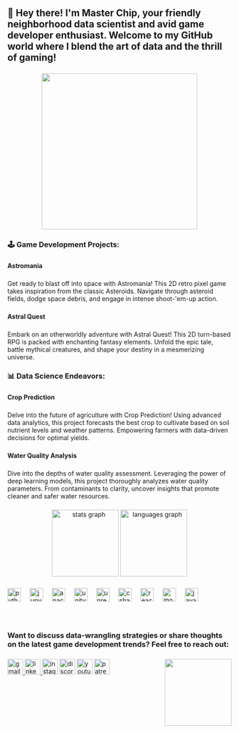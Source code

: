<h2 align="left">👋 Hey there! I'm Master Chip, your friendly neighborhood data scientist and avid game developer enthusiast. Welcome to my GitHub world where I blend the art of data and the thrill of gaming!</h2>

###

<div align="center">
  <img height="350" src="https://images.unsplash.com/photo-1605379399642-870262d3d051?ixlib=rb-4.0.3&ixid=M3wxMjA3fDB8MHxwaG90by1wYWdlfHx8fGVufDB8fHx8fA%3D%3D&auto=format&fit=crop&w=1812&q=80"  />
</div>

###

<h3 align="left">🕹️ Game Development Projects:</h3>

###

<h4 align="left">Astromania</h4>

###

<p align="left">Get ready to blast off into space with Astromania! This 2D retro pixel game takes inspiration from the classic Asteroids. Navigate through asteroid fields, dodge space debris, and engage in intense shoot-'em-up action.</p>

###

<h4 align="left">Astral Quest</h4>

###

<p align="left">Embark on an otherworldly adventure with Astral Quest! This 2D turn-based RPG is packed with enchanting fantasy elements. Unfold the epic tale, battle mythical creatures, and shape your destiny in a mesmerizing universe.</p>

###

<h3 align="left">📊 Data Science Endeavors:</h3>

###

<h4 align="left">Crop Prediction</h4>

###

<p align="left">Delve into the future of agriculture with Crop Prediction! Using advanced data analytics, this project forecasts the best crop to cultivate based on soil nutrient levels and weather patterns. Empowering farmers with data-driven decisions for optimal yields.</p>

###

<h4 align="left">Water Quality Analysis</h4>

###

<p align="left">Dive into the depths of water quality assessment. Leveraging the power of deep learning models, this project thoroughly analyzes water quality parameters. From contaminants to clarity, uncover insights that promote cleaner and safer water resources.</p>

###

<div align="center">
  <img src="https://github-readme-stats.vercel.app/api?username=023-MasterChip&hide_title=false&hide_rank=false&show_icons=true&include_all_commits=true&count_private=true&disable_animations=false&theme=dracula&locale=en&hide_border=false" height="150" alt="stats graph"  />
  <img src="https://github-readme-stats.vercel.app/api/top-langs?username=023-MasterChip&locale=en&hide_title=false&layout=compact&card_width=320&langs_count=5&theme=dracula&hide_border=false" height="150" alt="languages graph"  />
</div>

###

<div align="left">
  <img src="https://cdn.jsdelivr.net/gh/devicons/devicon/icons/python/python-original.svg" height="30" alt="python logo"  />
  <img width="12" />
  <img src="https://cdn.jsdelivr.net/gh/devicons/devicon/icons/jupyter/jupyter-original.svg" height="30" alt="jupyter logo"  />
  <img width="12" />
  <img src="https://cdn.jsdelivr.net/gh/devicons/devicon/icons/anaconda/anaconda-original.svg" height="30" alt="anaconda logo"  />
  <img width="12" />
  <img src="https://cdn.jsdelivr.net/gh/devicons/devicon/icons/unity/unity-original.svg" height="30" alt="unity logo"  />
  <img width="12" />
  <img src="https://cdn.jsdelivr.net/gh/devicons/devicon/icons/unrealengine/unrealengine-original.svg" height="30" alt="unrealengine logo"  />
  <img width="12" />
  <img src="https://cdn.jsdelivr.net/gh/devicons/devicon/icons/csharp/csharp-original.svg" height="30" alt="csharp logo"  />
  <img width="12" />
  <img src="https://cdn.jsdelivr.net/gh/devicons/devicon/icons/react/react-original.svg" height="30" alt="react logo"  />
  <img width="12" />
  <img src="https://cdn.jsdelivr.net/gh/devicons/devicon/icons/mongodb/mongodb-original.svg" height="30" alt="mongodb logo"  />
  <img width="12" />
  <img src="https://cdn.jsdelivr.net/gh/devicons/devicon/icons/javascript/javascript-original.svg" height="30" alt="javascript logo"  />
</div>

###

<br clear="both">

<h3 align="left">Want to discuss data-wrangling strategies or share thoughts on the latest game development trends? Feel free to reach out:</h3>

###

<img align="right" height="150" src="https://avatars.githubusercontent.com/u/80671878?v=4"  />

###

<div align="left">
  <a href="sreeharipc23@gmail.com" target="_blank">
    <img src="https://img.shields.io/static/v1?message=Gmail&logo=gmail&label=&color=D14836&logoColor=white&labelColor=&style=for-the-badge" height="35" alt="gmail logo"  />
  </a>
  <a href="linkedin.com/in/023-p-c-sreehari" target="_blank">
    <img src="https://img.shields.io/static/v1?message=LinkedIn&logo=linkedin&label=&color=0077B5&logoColor=white&labelColor=&style=for-the-badge" height="35" alt="linkedin logo"  />
  </a>
  <img src="https://img.shields.io/static/v1?message=Instagram&logo=instagram&label=&color=E4405F&logoColor=white&labelColor=&style=for-the-badge" height="35" alt="instagram logo"  />
  <img src="https://img.shields.io/static/v1?message=Discord&logo=discord&label=&color=7289DA&logoColor=white&labelColor=&style=for-the-badge" height="35" alt="discord logo"  />
  <img src="https://img.shields.io/static/v1?message=Youtube&logo=youtube&label=&color=FF0000&logoColor=white&labelColor=&style=for-the-badge" height="35" alt="youtube logo"  />
  <img src="https://img.shields.io/static/v1?message=Patreon&logo=patreon&label=&color=F96854&logoColor=white&labelColor=&style=for-the-badge" height="35" alt="patreon logo"  />
</div>

###
